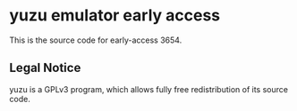 yuzu emulator early access
=============

This is the source code for early-access 3654.

## Legal Notice

yuzu is a GPLv3 program, which allows fully free redistribution of its source code.